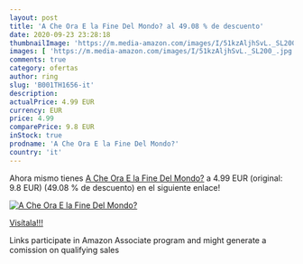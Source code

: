 ```yaml
---
layout: post
title: 'A Che Ora E la Fine Del Mondo? al 49.08 % de descuento'
date: 2020-09-23 23:28:18
thumbnailImage: 'https://m.media-amazon.com/images/I/51kzAljhSvL._SL200_.jpg'
images: [ 'https://m.media-amazon.com/images/I/51kzAljhSvL._SL200_.jpg' ]
comments: true
category: ofertas
author: ring
slug: 'B001TH1656-it'
description:
actualPrice: 4.99 EUR
currency: EUR
price: 4.99
comparePrice: 9.8 EUR
inStock: true
prodname: 'A Che Ora E la Fine Del Mondo?'
country: 'it'
---
```


Ahora mismo tienes [A Che Ora E la Fine Del Mondo?](https://www.amazon.it/dp/B001TH1656/?tag=tolees00-21) a 4.99 EUR (original: 9.8 EUR) (49.08 %  de descuento) en el siguiente enlace!

[![A Che Ora E la Fine Del Mondo?](https://m.media-amazon.com/images/I/51kzAljhSvL._SL200_.jpg)](https://www.amazon.it/dp/B001TH1656/?tag=tolees00-21)

[Visítala!!!](https://www.amazon.it/dp/B001TH1656/?tag=tolees00-21)

Links participate in Amazon Associate program and might generate a comission on qualifying sales
